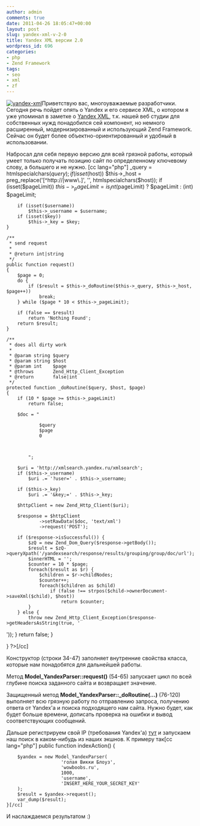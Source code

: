 ```yaml
---
author: admin
comments: true
date: 2011-04-26 18:05:47+00:00
layout: post
slug: yandex-xml-v-2-0
title: Yandex XML версии 2.0
wordpress_id: 696
categories:
- php
- Zend Framework
tags:
- seo
- xml
- zf
---
```


[![yandex-xml](http://vredniy.ru/wp-content/uploads/2011/04/yandex-150x150.jpg)](http://vredniy.ru/wp-content/uploads/2011/04/yandex.jpg)Приветствую вас, многоуважаемые разработчики. Сегодня речь пойдет опять о Yandex и его сервисе XML, о котором я уже упоминал в заметке о [Yandex XML](/2010/03/yandex-xml-get-host-position/), т.к. нашей веб студии для собственных нужд понадобился сей компонент, но немного расширенный, модернизированный и использующий Zend Framework. Сейчас он будет более объектно-ориентированный и удобный в использовании.
<!-- more -->
Набросал для себя первую версию для всей грязной работы, который умеет только получать позицию сайт по определенному ключевому слову, а большего и не нужно.
[cc lang="php"]
_query = htmlspecialchars($query);
        if (isset($host))
            $this->_host = preg_replace('[^http://|www\.]', '', htmlspecialchars($host));
        if (isset($pageLimit))
            $this->_pageLimit = is_int ($pageLimit) ? $pageLimit : (int) $pageLimit;

        if (isset($username))
            $this->_username = $username;
        if (isset($key))
            $this->_key = $key;
    }

    /**
     * send request
     *
     * @return int|string 
     */
    public function request()
    {
        $page = 0;
        do {
            if ($result = $this->_doRoutine($this->_query, $this->_host, $page++))
                break;
        } while ($page * 10 < $this->_pageLimit);

        if (false == $result)
            return 'Nothing Found';
        return $result;
    }

    /**
     * does all dirty work
     *
     * @param string $query
     * @param string $host
     * @param int    $page
     * @throws       Zend_Http_Client_Exception
     * @return       false|int
     */
    protected function _doRoutine($query, $host, $page)
    {
        if (10 * $page >= $this->_pageLimit)
            return false;

        $doc = "
            
                $query
                $page
                0
                
                
                
            ";

        $uri = 'http://xmlsearch.yandex.ru/xmlsearch';
        if ($this->_username)
            $uri .= '?user=' . $this->_username;

        if ($this->_key)
            $uri .= '&key;=' . $this->_key;

        $httpClient = new Zend_Http_Client($uri);

        $response = $httpClient
                ->setRawData($doc, 'text/xml')
                ->request('POST');

        if ($response->isSuccessful()) {
            $zQ = new Zend_Dom_Query($response->getBody());
            $result = $zQ->queryXpath('/yandexsearch/response/results/grouping/group/doc/url');
            $innerHTML = '';
            $counter = 10 * $page;
            foreach($result as $r) {
                $children = $r->childNodes;
                $counter++;
                foreach($children as $child)
                    if (false !== strpos($child->ownerDocument->saveXml($child), $host))
                        return $counter;
            }
        } else {
            throw new Zend_Http_Client_Exception($response->getHeadersAsString(true, '  
'));
        }
        return false;
    }

}
?>[/cc]

Конструктор (строки 34-47) заполняет внутренние свойства класса, которые нам понадобятся для дальнейшей работы.

Метод **Model_YandexParser::request()** (54-65) запускает цикл по всей глубине поиска заданного сайта и возвращает значение. 

Защищенный метод **Model_YandexParser::_doRoutine(...)** (76-120) выполняет всю грязную работу по отправлению запроса, получению ответа от Yandex'а и поиска подходящего нам сайта. Нужно будет, как будет больше времени, дописать проверка на ошибки и вывод соответствующих сообщений. 

Дальше регистрируем свой IP (требования Yandex'а) [тут](http://xml.yandex.ru/settings.xml) и запускаем наш поиск в каком-нибудь из наших экшнов. К примеру так[cc lang="php"] public function indexAction()
    {

        $yandex = new Model_YandexParser(
                        'голая Викки Блоуз',
                        'wowboobs.ru',
                        1000,
                        'username',
                        'INSERT_HERE_YOUR_SECRET_KEY'
        );
        $result = $yandex->request();
        var_dump($result);
    }[/cc]

И наслаждаемся результатом :)
 
